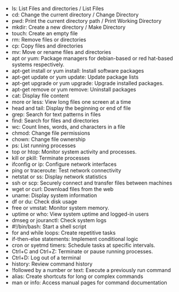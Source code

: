 - ls: List Files and directories / List Files
- cd: Change the current directory / Change Directory
- pwd: Print the current directory path / Print Working Directory
- mkdir: Create a new directory / Make Directory
- touch: Create an empty file
- rm: Remove files or directories
- cp: Copy files and directories
- mv: Move or rename files and directories
- apt or yum: Package managers for debian-based or red hat-based systems respectively.
- apt-get install or yum install: Install software packages
- apt-get update or yum update: Update package lists
- apt-get upgrade or yum upgrade: Upgrade installed packages.
- apt-get remove or yum remove: Uninstall packages
- cat: Display file content
- more or less: View long files one screen at a time
- head and tail: Display the beginning or end of file
- grep: Search for text patterns in files
- find: Search for files and directories
- wc: Count lines, words, and characters in a file
- chmod: Change file permissions
- chown: Change file ownership
- ps: List running processes
- top or htop: Monitor system activity and processes.
- kill or pkill: Terminate processes
- ifconfig or ip: Configure network interfaces
- ping or traceroute: Test network connectivity
- netstat or ss: Display network statistics
- ssh or scp: Securely connect and transfer files between machines
- wget or curl: Download files from the web
- uname: Display system information
- df or du: Check disk usage
- free or vmstat: Monitor system memory.
- uptime or who: View system uptime and logged-in users
- dmseg or jouranctl: Check system logs
- #!/bin/bash: Start a shell script
- for and while loops: Create repetitive tasks
- if-then-else statements: Implement conditional logic
- cron or syetmd timers: Schedule tasks at specific intervals.
- Ctrl+C and Ctrl+Z: Terminate or pause running processes.
- Ctrl+D: Log out of a terminal
- history: Review command history
- !followed by a number or text: Execute a previously run command
- alias: Create shortcuts for long or complex commands
- man or info: Access manual pages for command documentation